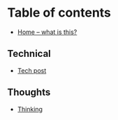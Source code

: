 # Table of contents

- [Home – what is this?](_HOME.md)

## Technical

- [Tech post](technical/tech-post.md)

## Thoughts

- [Thinking](thoughts/thinking.md)
